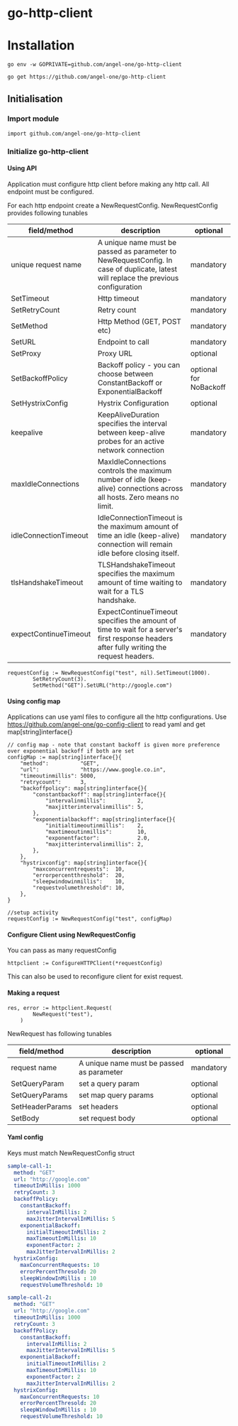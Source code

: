 # go-http-client

# Installation

```
go env -w GOPRIVATE=github.com/angel-one/go-http-client
```

```
go get https://github.com/angel-one/go-http-client
```


## Initialisation

### Import module

```
import github.com/angel-one/go-http-client
```



### Initialize go-http-client

#### Using API
Application must configure http client before making any http call. All endpoint must be configured.

For each http endpoint create a NewRequestConfig. NewRequestConfig provides following tunables

|field/method| description | optional|
|----|--------------|--------|
|unique request name|  A unique name must be passed as parameter to NewRequestConfig. In case of duplicate, latest will replace the previous configuration|mandatory|
|SetTimeout| Http timeout| mandatory|
|SetRetryCount| Retry count| mandatory|
|SetMethod| Http Method (GET, POST etc)| mandatory|
|SetURL| Endpoint to call| mandatory|
|SetProxy| Proxy URL |optional|
|SetBackoffPolicy| Backoff policy - you can choose between ConstantBackoff or ExponentialBackoff|optional for NoBackoff|
|SetHystrixConfig| Hystrix Configuration|optional|
|keepalive   |  KeepAliveDuration specifies the interval between keep-alive probes for an active network connection         |mandatory|
|maxIdleConnections | MaxIdleConnections controls the maximum number of idle (keep-alive) connections across all hosts. Zero means no limit.  |mandatory|
|idleConnectionTimeout| IdleConnectionTimeout is the maximum amount of time an idle (keep-alive) connection will remain idle before closing itself.|mandatory|
|tlsHandshakeTimeout  | TLSHandshakeTimeout specifies the maximum amount of time waiting to wait for a TLS handshake.|mandatory|
|expectContinueTimeout| ExpectContinueTimeout specifies the amount of time to wait for a server's first response headers after fully writing the request headers.|mandatory|


```
requestConfig := NewRequestConfig("test", nil).SetTimeout(1000).
		SetRetryCount(3).
		SetMethod("GET").SetURL("http://google.com")
```

#### Using config map

Applications can use yaml files to configure all the http configurations. 
Use https://github.com/angel-one/go-config-client to read yaml and get map[string]interface{}

```
// config map - note that constant backoff is given more preference over exponential backoff if both are set
configMap := map[string]interface{}{
    "method":          "GET",
    "url":             "https://www.google.co.in",
    "timeoutinmillis": 5000,
    "retrycount":      3,
    "backoffpolicy": map[string]interface{}{
        "constantbackoff": map[string]interface{}{
            "intervalinmillis":          2,
            "maxjitterintervalinmillis": 5,
        },
        "exponentialbackoff": map[string]interface{}{
            "initialtimeoutinmillis":    2,
            "maxtimeoutinmillis":        10,
            "exponentfactor":            2.0,
            "maxjitterintervalinmillis": 2,
        },
    },
    "hystrixconfig": map[string]interface{}{
        "maxconcurrentrequests":  10,
        "errorpercentthreshold":  20,
        "sleepwindowinmillis":    10,
        "requestvolumethreshold": 10,
    },
}

//setup activity
requestConfig := NewRequestConfig("test", configMap)
```

#### Configure Client using NewRequestConfig
You can pass as many requestConfig
```
httpclient := ConfigureHTTPClient(*requestConfig)
```
This can also be used to reconfigure client for exist request.

#### Making a request

```
res, error := httpclient.Request(
		NewRequest("test"),
	)
```
NewRequest has following tunables

|field/method| description | optional|
|----|--------------|--------|
|request name|  A unique name must be passed as parameter|mandatory|
|SetQueryParam| set a query param| optional|
|SetQueryParams| set map query params| optional|
|SetHeaderParams| set headers| optional|
|SetBody| set request body| optional|

#### Yaml config

Keys must match NewRequestConfig struct

```yaml
sample-call-1:
  method: "GET"
  url: "http://google.com"
  timeoutInMillis: 1000
  retryCount: 3
  backoffPolicy:
    constantBackoff:
      intervalInMillis: 2
      maxJitterIntervalInMillis: 5
    exponentialBackoff:
      initialTimeoutInMillis: 2
      maxTimeoutInMillis: 10
      exponentFactor: 2
      maxJitterIntervalInMillis: 2
  hystrixConfig:
    maxConcurrentRequests: 10
    errorPercentThresold: 20
    sleepWindowInMillis : 10
    requestVolumeThreshold: 10

sample-call-2:
  method: "GET"
  url: "http://google.com"
  timeoutInMillis: 1000
  retryCount: 3
  backoffPolicy:
    constantBackoff:
      intervalInMillis: 2
      maxJitterIntervalInMillis: 5
    exponentialBackoff:
      initialTimeoutInMillis: 2
      maxTimeoutInMillis: 10
      exponentFactor: 2
      maxJitterIntervalInMillis: 2
  hystrixConfig:
    maxConcurrentRequests: 10
    errorPercentThresold: 20
    sleepWindowInMillis : 10
    requestVolumeThreshold: 10
```
